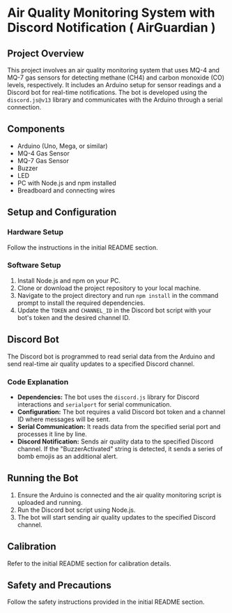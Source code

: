 # Air Quality Monitoring System with Discord Notification ( AirGuardian )

## Project Overview
This project involves an air quality monitoring system that uses MQ-4 and MQ-7 gas sensors for detecting methane (CH4) and carbon monoxide (CO) levels, respectively. It includes an Arduino setup for sensor readings and a Discord bot for real-time notifications. The bot is developed using the `discord.js@v13` library and communicates with the Arduino through a serial connection.

## Components
- Arduino (Uno, Mega, or similar)
- MQ-4 Gas Sensor
- MQ-7 Gas Sensor
- Buzzer
- LED
- PC with Node.js and npm installed
- Breadboard and connecting wires

## Setup and Configuration
### Hardware Setup
Follow the instructions in the initial README section.

### Software Setup
1. Install Node.js and npm on your PC.
2. Clone or download the project repository to your local machine.
3. Navigate to the project directory and run `npm install` in the command prompt to install the required dependencies.
4. Update the `TOKEN` and `CHANNEL_ID` in the Discord bot script with your bot's token and the desired channel ID.

## Discord Bot
The Discord bot is programmed to read serial data from the Arduino and send real-time air quality updates to a specified Discord channel.

### Code Explanation
- **Dependencies:** The bot uses the `discord.js` library for Discord interactions and `serialport` for serial communication.
- **Configuration:** The bot requires a valid Discord bot token and a channel ID where messages will be sent.
- **Serial Communication:** It reads data from the specified serial port and processes it line by line.
- **Discord Notification:** Sends air quality data to the specified Discord channel. If the "BuzzerActivated" string is detected, it sends a series of bomb emojis as an additional alert.

## Running the Bot
1. Ensure the Arduino is connected and the air quality monitoring script is uploaded and running.
2. Run the Discord bot script using Node.js.
3. The bot will start sending air quality updates to the specified Discord channel.

## Calibration
Refer to the initial README section for calibration details.

## Safety and Precautions
Follow the safety instructions provided in the initial README section.

